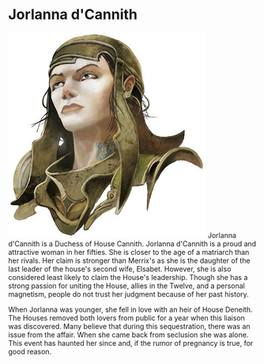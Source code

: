 # Jorlanna d'Cannith
![](./jorlanna-dcannith.jpg)
Jorlanna d'Cannith is a Duchess of House Cannith. Jorlanna d'Cannith is a proud and attractive woman in her fifties. She is closer to the age of a matriarch than her rivals. Her claim is stronger than Merrix's as she is the daughter of the last leader of the house's second wife, Elsabet. However, she is also considered least likely to claim the House's leadership. Though she has a strong passion for uniting the House, allies in the Twelve, and a personal magnetism, people do not trust her judgment because of her past history.

When Jorlanna was younger, she fell in love with an heir of House Deneith. The Houses removed both lovers from public for a year when this liaison was discovered. Many believe that during this sequestration, there was an issue from the affair. When she came back from seclusion she was alone. This event has haunted her since and, if the rumor of pregnancy is true, for good reason.
